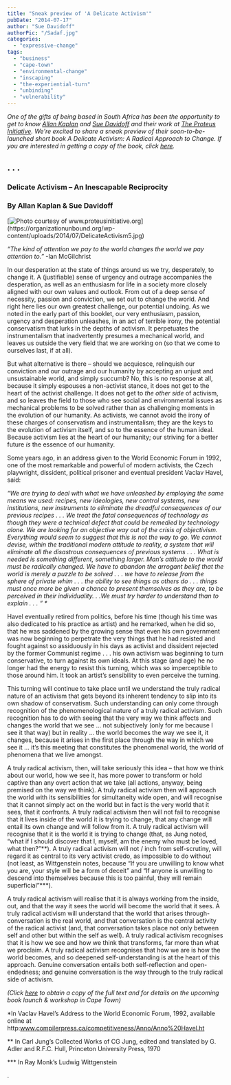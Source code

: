 ```yaml
---
title: "Sneak preview of 'A Delicate Activism'"
pubDate: "2014-07-17"
author: "Sue Davidoff"
authorPic: "/Sadaf.jpg"
categories: 
  - "expressive-change"
tags: 
  - "business"
  - "cape-town"
  - "environmental-change"
  - "inscaping"
  - "the-experiential-turn"
  - "unbinding"
  - "vulnerability"
---
```


_One of the gifts of being based in South Africa has been the opportunity to get to know [Allan Kaplan](https://organizationunbound.org/allan-kaplan/) and [Sue Davidoff](https://organizationunbound.org/sue-davidoff/) and their work at [The Proteus Initiative](http://www.proteusinitiative.org/). We're excited to share a sneak preview of their soon-to-be-launched short book A Delicate Activism: A Radical Approach to Change._ _If you are interested in getting a copy of the book, click [here](http://www.proteusinitiative.org/books-and-other-publications)._ 

## . . .

### **Delicate Activism –** **An Inescapable Reciprocity**

### **By Allan Kaplan & Sue Davidoff**

[![](https://organizationunbound.org/wp-content/uploads/2014/07/DelicateActivism5-234x300.jpg "Photo courtesy of www.proteusinitiative.org")](https://organizationunbound.org/wp-content/uploads/2014/07/DelicateActivism5.jpg)

_“The kind of attention we pay to the world changes the world we pay attention to.”_ -Ian McGilchrist

In our desperation at the state of things around us we try, desperately, to change it. A (justifiable) sense of urgency and outrage accompanies the desperation, as well as an enthusiasm for life in a society more closely aligned with our own values and outlook. From out of a deep sense of necessity, passion and conviction, we set out to change the world. And right here lies our own greatest challenge, our potential undoing. As we noted in the early part of this booklet, our very enthusiasm, passion, urgency and desperation unleashes, in an act of terrible irony, the potential conservatism that lurks in the depths of activism. It perpetuates the instrumentalism that inadvertently presumes a mechanical world, and leaves us outside the very field that we are working on (so that we come to ourselves last, if at all).

But what alternative is there – should we acquiesce, relinquish our conviction and our outrage and our humanity by accepting an unjust and unsustainable world, and simply succumb? No, this is no response at all, because it simply espouses a non-activist stance, it does not get to the heart of the activist challenge. It does not get to _the other side_ of activism, and so leaves the field to those who see social and environmental issues as mechanical problems to be solved rather than as challenging moments in the evolution of our humanity. As activists, we cannot avoid the irony of these charges of conservatism and instrumentalism; they are the keys to the evolution of activism itself, and so to the essence of the human ideal. Because activism lies at the heart of our humanity; our striving for a better future _is_ the essence of our humanity.

Some years ago, in an address given to the World Economic Forum in 1992, one of the most remarkable and powerful of modern activists, the Czech playwright, dissident, political prisoner and eventual president Vaclav Havel, said:

_“We are trying to deal with what we have unleashed by employing the same means we used: recipes, new ideologies, new control systems, new institutions, new instruments to eliminate the dreadful consequences of our previous recipes . . . We treat the fatal consequences of technology as though they were a technical defect that could be remedied by technology alone. We are looking for an objective way out of the crisis of objectivism. Everything would seem to suggest that this is not the way to go. We cannot devise, within the traditional modern attitude to reality, a system that will eliminate all the disastrous consequences of previous systems . . . What is needed is something different, something larger. Man’s attitude to the world must be radically changed. We have to abandon the arrogant belief that the world is merely a puzzle to be solved . . . we have to release from the sphere of private whim . . . the ability to see things as others do . . . things must once more be given a chance to present themselves as they are, to be perceived in their individuality. . .We must try harder to understand than to explain . . . “ \*_

Havel eventually retired from politics, before his time (though his time was also dedicated to his practice as artist) and he remarked, when he did so, that he was saddened by the growing sense that even his own government was now beginning to perpetrate the very things that he had resisted and fought against so assiduously in his days as activist and dissident rejected by the former Communist regime . . . his own activism was beginning to turn conservative, to turn against its own ideals. At this stage (and age) he no longer had the energy to resist this turning, which was so imperceptible to those around him. It took an artist’s sensibility to even perceive the turning.

This turning will continue to take place until we understand the truly radical nature of an activism that gets beyond its inherent tendency to slip into its own shadow of conservatism. Such understanding can only come through recognition of the phenomenological nature of a truly radical activism. Such recognition has to do with seeing that the very way we think affects and changes the world that we see … not subjectively (only for me because I see it that way) but in reality … the world becomes the way we see it, it changes, because it arises in the first place through the way in which we see it … it’s this meeting that constitutes the phenomenal world, the world of phenomena that we live amongst.

A truly radical activism, then, will take seriously this idea – that how we think about our world, how we see it, has more power to transform or hold captive than any overt action that we take (all actions, anyway, being premised on the way we think). A truly radical activism then will approach the world with its sensibilities for simultaneity wide open, and will recognise that it cannot simply act on the world but in fact is the very world that it sees, that it confronts. A truly radical activism then will not fail to recognise that it lives inside of the world it is trying to change, that any change will entail its own change and will follow from it. A truly radical activism will recognise that it is the world it is trying to change (that, as Jung noted, “what if I should discover that I, myself, am the enemy who must be loved, what then?”\*\*). A truly radical activism will not / inch from self-scrutiny, will regard it as central to its very activist credo, as impossible to do without (not least, as Wittgenstein notes, because “If you are unwilling to know what you are, your style will be a form of deceit” and “If anyone is unwilling to descend into themselves because this is too painful, they will remain superficial”\*\*\*).

A truly radical activism will realise that it is always working from the inside, out, and that the way it sees the world will become the world that it sees. A truly radical activism will understand that the world that arises through-conversation is the real world, and that conversation is the central activity of the radical activist (and, that conversation takes place not only between self and other but within the self as well). A truly radical activism recognises that it is how we see and how we think that transforms, far more than what we proclaim. A truly radical activism recognises that how we are is how the world becomes, and so deepened self-understanding is at the heart of this approach. Genuine conversation entails both self-reflection and open-endedness; and genuine conversation is the way through to the truly radical side of activism.

_(Click _[here](http://www.proteusinitiative.org/books-and-other-publications)_ to obtain a copy of the full text and for details on the upcoming book launch & workshop in Cape Town)_ 

\*In Vaclav Havel’s Address to the World Economic Forum, 1992, available online at http:www.compilerpress.ca/competitiveness/Anno/Anno%20Havel.ht

\*\* In Carl Jung’s Collected Works of CG Jung, edited and translated by G. Adler and R.F.C. Hull, Princeton University Press, 1970

\*\*\* In Ray Monk’s Ludwig Wittgenstein

.
